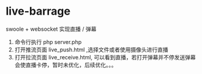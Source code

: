 # live-barrage
swoole + websocket 实现直播 / 弹幕
1. 命令行执行 php server.php
2. 打开推流页面 live_push.html ,选择文件或者使用摄像头进行直播
3. 打开拉流页面 live_receive.html, 可以看到直播，若打开弹幕并不停发送弹幕会使直播卡停，暂时未优化，后续优化。。。
